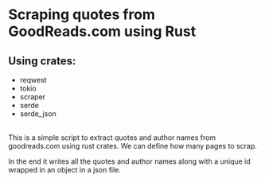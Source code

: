 # Scraping quotes from GoodReads.com using Rust
## Using crates: 
- reqwest
- tokio
- scraper
- serde
- serde_json
<br><br>

This is a simple script to extract quotes and author names from goodreads.com using rust crates. We can define how many pages to scrap. 


In the end it writes all the quotes and author names along with a unique id wrapped in an object in a json file.
